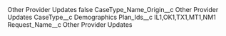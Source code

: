 <?xml version="1.0" encoding="UTF-8"?>
<CustomMetadata xmlns="http://soap.sforce.com/2006/04/metadata" xmlns:xsi="http://www.w3.org/2001/XMLSchema-instance" xmlns:xsd="http://www.w3.org/2001/XMLSchema">
    <label>Other Provider Updates</label>
    <protected>false</protected>
    <values>
        <field>CaseType_Name_Origin__c</field>
        <value xsi:type="xsd:string">Other Provider Updates</value>
    </values>
    <values>
        <field>CaseType__c</field>
        <value xsi:type="xsd:string">Demographics</value>
    </values>
    <values>
        <field>Plan_Ids__c</field>
        <value xsi:type="xsd:string">IL1,OK1,TX1,MT1,NM1</value>
    </values>
    <values>
        <field>Request_Name__c</field>
        <value xsi:type="xsd:string">Other Provider Updates</value>
    </values>
</CustomMetadata>
